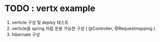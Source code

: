 # TODO : vertx example
1. verticle 구성 및 deploy 테스트
1. verticle을 spring 처럼 운용 가능한 구성 ( @Controller, @Requestmapping )
1. hibernate 구성
